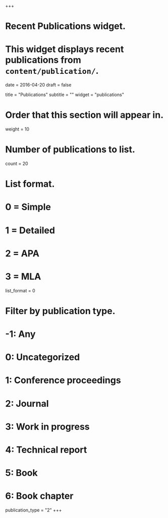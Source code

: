 +++
# Recent Publications widget.
# This widget displays recent publications from `content/publication/`.

date = 2016-04-20
draft = false

title = "Publications"
subtitle = ""
widget = "publications"

# Order that this section will appear in.
weight = 10

# Number of publications to list.
count = 20

# List format.
#   0 = Simple
#   1 = Detailed
#   2 = APA
#   3 = MLA
list_format = 0

# Filter by publication type.
# -1: Any
#  0: Uncategorized
#  1: Conference proceedings
#  2: Journal
#  3: Work in progress
#  4: Technical report
#  5: Book
#  6: Book chapter
publication_type = "2"
+++

